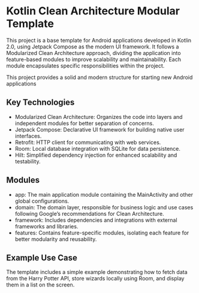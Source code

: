 # Kotlin Clean Architecture Modular Template

This project is a base template for Android applications developed in Kotlin 2.0, using Jetpack Compose as the modern UI framework. It follows a Modularized Clean Architecture approach, dividing the application into feature-based modules to improve scalability and maintainability. Each module encapsulates specific responsibilities within the project.

This project provides a solid and modern structure for starting new Android applications

## Key Technologies
- Modularized Clean Architecture: Organizes the code into layers and independent modules for better separation of concerns.
- Jetpack Compose: Declarative UI framework for building native user interfaces.
- Retrofit: HTTP client for communicating with web services.
- Room: Local database integration with SQLite for data persistence.
- Hilt: Simplified dependency injection for enhanced scalability and testability.

## Modules
- app: The main application module containing the MainActivity and other global configurations.
- domain: The domain layer, responsible for business logic and use cases following Google’s recommendations for Clean Architecture.
- framework: Includes dependencies and integrations with external frameworks and libraries.
- features: Contains feature-specific modules, isolating each feature for better modularity and reusability.

## Example Use Case
The template includes a simple example demonstrating how to fetch data from the Harry Potter API, store wizards locally using Room, and display them in a list on the screen.
